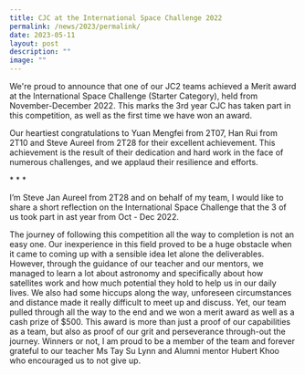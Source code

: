 ```yaml
---
title: CJC at the International Space Challenge 2022
permalink: /news/2023/permalink/
date: 2023-05-11
layout: post
description: ""
image: ""
---
```

We're proud to announce that one of our JC2 teams achieved a Merit award at the International Space Challenge (Starter Category), held from November-December 2022. This marks the 3rd year CJC has taken part in this competition, as well as the first time we have won an award. 

Our heartiest congratulations to Yuan Mengfei from 2T07, Han Rui from 2T10 and Steve Aureel from 2T28 for their excellent achievement. This achievement is the result of their dedication and hard work in the face of numerous challenges, and we applaud their resilience and efforts.

\* \* \*

I’m Steve Jan Aureel from 2T28 and on behalf of my team, I would like to share a short reflection on the International Space Challenge that the 3 of us took part in ast year from Oct - Dec 2022.

The journey of following this competition all the way to completion is not an easy one. Our inexperience in this field proved to be a huge obstacle when it came to coming up with a sensible idea let alone the deliverables. However, through the guidance of our teacher and our mentors, we managed to learn a lot about astronomy and specifically about how satellites work and how much potential they hold to help us in our daily lives. We also had some hiccups along the way, unforeseen circumstances and distance made it really difficult to meet up and discuss. Yet, our team pulled through all the way to the end and we won a merit award as well as a cash prize of $500. This award is more than just a proof of our capabilities as a team, but also as proof of our grit and perseverance through-out the journey. Winners or not, I am proud to be a member of the team and forever grateful to our teacher Ms Tay Su Lynn and Alumni mentor Hubert Khoo who encouraged us to not give up.